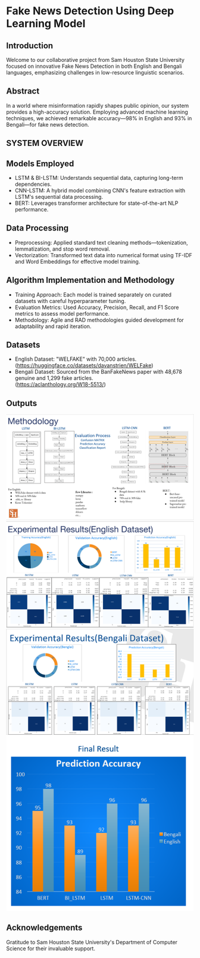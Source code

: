 
# Fake News Detection Using Deep Learning Model


## Introduction
Welcome to our collaborative project from Sam Houston State University focused on innovative Fake News Detection in both English and Bengali languages, emphasizing challenges in low-resource linguistic scenarios.
## Abstract
In a world where misinformation rapidly shapes public opinion, our system provides a high-accuracy solution. Employing advanced machine learning techniques, we achieved remarkable accuracy—98% in English and 93% in Bengali—for fake news detection.
## SYSTEM OVERVIEW
## Models Employed
- LSTM & BI-LSTM: Understands sequential data, capturing long-term dependencies.
- CNN-LSTM: A hybrid model combining CNN's feature extraction with LSTM's sequential data processing.
- BERT: Leverages transformer architecture for state-of-the-art NLP performance.
## Data Processing
- Preprocessing: Applied standard text cleaning methods—tokenization, lemmatization, and stop word removal.
- Vectorization: Transformed text data into numerical format using TF-IDF and Word Embeddings for effective model training.
## Algorithm Implementation and Methodology

- Training Approach: Each model is trained separately on curated datasets with careful hyperparameter tuning.
- Evaluation Metrics: Used Accuracy, Precision, Recall, and F1 Score metrics to assess model performance.
- Methodology: Agile and RAD methodologies guided development for adaptability and rapid iteration.
## Datasets

- English Dataset: "WELFAKE" with 70,000 articles.
   (https://huggingface.co/datasets/davanstrien/WELFake)
- Bengali Dataset: Sourced from the BanFakeNews paper with 48,678 genuine and 1,299 fake articles.  
    (https://aclanthology.org/W18-5513/)
## Outputs
![methodology](Final_Results/methodology.png)
![eng results](Final_Results/results-english.png)
![ben results](Final_Results/results-bangla.png)
![final results](Final_Results/final-results.png)

## Acknowledgements

Gratitude to Sam Houston State University's Department of Computer Science for their invaluable support.

